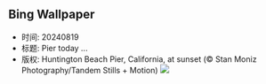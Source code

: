 ## Bing Wallpaper
- 时间: 20240819
- 标题: Pier today ...
- 版权: Huntington Beach Pier, California, at sunset (© Stan Moniz Photography/Tandem Stills + Motion)
![](https://cn.bing.com/th?id=OHR.HuntingtonBeach_EN-US9892577517_UHD.jpg&rf=LaDigue_UHD.jpg&pid=hp&w=3840&h=2160&rs=1&c=4)
